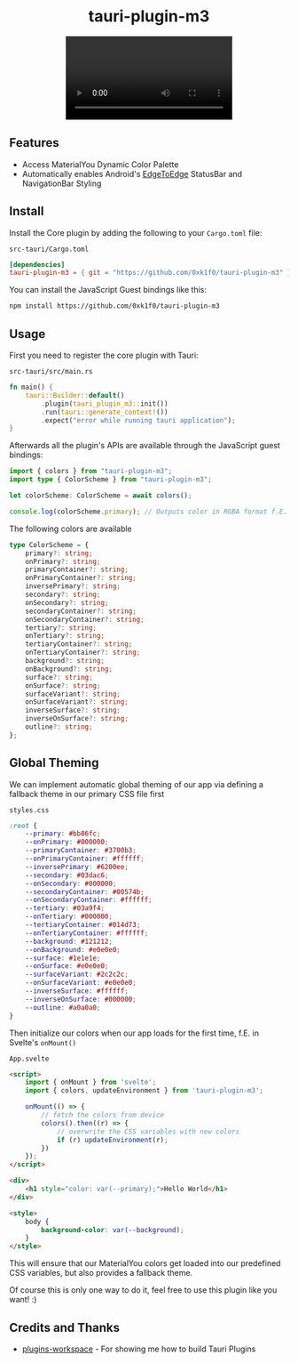 <div align="center">
  <h1>tauri-plugin-m3 </h1>
  <video src="https://github.com/user-attachments/assets/7de52892-75c7-4918-8edd-1d86aadc063b" />
  <p>Android <a href="[https://github.com/tauri-apps/tauri](https://developer.android.com/develop/ui/compose/designsystems/material3)">Material3/MaterialYou</a> Plugin</p>
</div>

## Features

- Access MaterialYou Dynamic Color Palette
- Automatically enables Android's [EdgeToEdge](https://developer.android.com/develop/ui/views/layout/edge-to-edge) StatusBar and NavigationBar Styling

## Install

Install the Core plugin by adding the following to your `Cargo.toml` file:

`src-tauri/Cargo.toml`

```toml
[dependencies]
tauri-plugin-m3 = { git = "https://github.com/0xk1f0/tauri-plugin-m3" }
```

You can install the JavaScript Guest bindings like this:

```sh
npm install https://github.com/0xk1f0/tauri-plugin-m3
```

## Usage

First you need to register the core plugin with Tauri:

`src-tauri/src/main.rs`

```rust
fn main() {
    tauri::Builder::default()
        .plugin(tauri_plugin_m3::init())
        .run(tauri::generate_context!())
        .expect("error while running tauri application");
}
```

Afterwards all the plugin's APIs are available through the JavaScript guest bindings:

```typescript
import { colors } from "tauri-plugin-m3";
import type { ColorScheme } from "tauri-plugin-m3";

let colorScheme: ColorScheme = await colors();

console.log(colorScheme.primary); // Outputs color in RGBA format f.E. "#F4F678FF"
```

The following colors are available

```typescript
type ColorScheme = {
    primary?: string;
    onPrimary?: string;
    primaryContainer?: string;
    onPrimaryContainer?: string;
    inversePrimary?: string;
    secondary?: string;
    onSecondary?: string;
    secondaryContainer?: string;
    onSecondaryContainer?: string;
    tertiary?: string;
    onTertiary?: string;
    tertiaryContainer?: string;
    onTertiaryContainer?: string;
    background?: string;
    onBackground?: string;
    surface?: string;
    onSurface?: string;
    surfaceVariant?: string;
    onSurfaceVariant?: string;
    inverseSurface?: string;
    inverseOnSurface?: string;
    outline?: string;
};
```

## Global Theming

We can implement automatic global theming of our app via defining a fallback theme in our primary CSS file first

`styles.css`

```css
:root {
    --primary: #bb86fc;
    --onPrimary: #000000;
    --primaryContainer: #3700b3;
    --onPrimaryContainer: #ffffff;
    --inversePrimary: #6200ee;
    --secondary: #03dac6;
    --onSecondary: #000000;
    --secondaryContainer: #00574b;
    --onSecondaryContainer: #ffffff;
    --tertiary: #03a9f4;
    --onTertiary: #000000;
    --tertiaryContainer: #014d73;
    --onTertiaryContainer: #ffffff;
    --background: #121212;
    --onBackground: #e0e0e0;
    --surface: #1e1e1e;
    --onSurface: #e0e0e0;
    --surfaceVariant: #2c2c2c;
    --onSurfaceVariant: #e0e0e0;
    --inverseSurface: #ffffff;
    --inverseOnSurface: #000000;
    --outline: #a0a0a0;
}
```

Then initialize our colors when our app loads for the first time, f.E. in Svelte's `onMount()`

`App.svelte`

```html
<script>
    import { onMount } from 'svelte';
    import { colors, updateEnvironment } from 'tauri-plugin-m3';

    onMount(() => {
        // fetch the colors from device
        colors().then((r) => {
            // overwrite the CSS variables with new colors
            if (r) updateEnvironment(r);
        })
    });
</script>

<div>
    <h1 style="color: var(--primary);">Hello World</h1>
</div>

<style>
    body {
        background-color: var(--background);
    }
</style>
```

This will ensure that our MaterialYou colors get loaded into our predefined CSS variables, but also provides a fallback theme.

Of course this is only one way to do it, feel free to use this plugin like you want! :)

## Credits and Thanks

- [plugins-workspace](https://github.com/tauri-apps/plugins-workspace) - For showing me how to build Tauri Plugins
